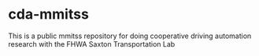 # cda-mmitss
This is a public mmitss repository for doing cooperative driving automation research with the FHWA Saxton Transportation Lab
